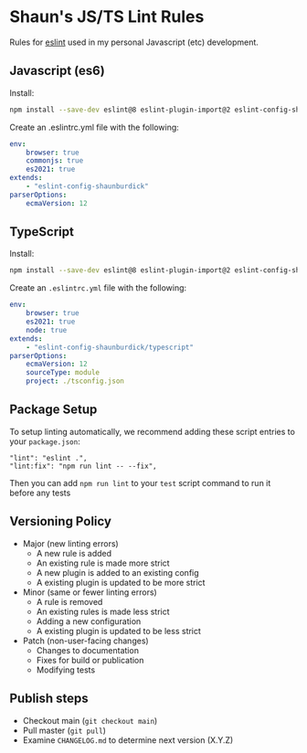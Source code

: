 # Shaun's JS/TS Lint Rules

Rules for [eslint](https://github.com/eslint/eslint)
used in my personal Javascript (etc) development.

## Javascript (es6)

Install:

```sh
npm install --save-dev eslint@8 eslint-plugin-import@2 eslint-config-shaunburdick
```

Create an .eslintrc.yml file with the following:

```yaml
env:
    browser: true
    commonjs: true
    es2021: true
extends:
    - "eslint-config-shaunburdick"
parserOptions:
    ecmaVersion: 12
```

## TypeScript

Install:

```sh
npm install --save-dev eslint@8 eslint-plugin-import@2 eslint-config-shaunburdick @typescript-eslint/parser@5 @typescript-eslint/eslint-plugin@5
```

Create an `.eslintrc.yml` file with the following:

```yaml
env:
    browser: true
    es2021: true
    node: true
extends:
    - "eslint-config-shaunburdick/typescript"
parserOptions:
    ecmaVersion: 12
    sourceType: module
    project: ./tsconfig.json
```

## Package Setup

To setup linting automatically, we recommend adding these script entries to your `package.json`:

```
"lint": "eslint .",
"lint:fix": "npm run lint -- --fix",
```

Then you can add `npm run lint` to your `test` script command to run it before any tests

## Versioning Policy

-   Major (new linting errors)
    -   A new rule is added
    -   An existing rule is made more strict
    -   A new plugin is added to an existing config
    -   A existing plugin is updated to be more strict
-   Minor (same or fewer linting errors)
    -   A rule is removed
    -   An existing rules is made less strict
    -   Adding a new configuration
    -   A existing plugin is updated to be less strict
-   Patch (non-user-facing changes)
    -   Changes to documentation
    -   Fixes for build or publication
    -   Modifying tests

## Publish steps

-   Checkout main (`git checkout main`)
-   Pull master (`git pull`)
-   Examine `CHANGELOG.md` to determine next version (X.Y.Z)
